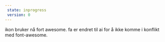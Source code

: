 ```yaml
---
 state: inprogress
 version: 0
---
```

ikon bruker nå fort awesome. fa er endret til ai for å ikke komme i konflikt med font-awesome.
